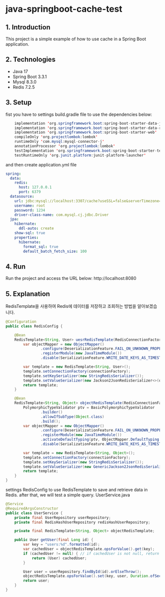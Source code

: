 # java-springboot-cache-test

## 1. Introduction
This project is a simple example of how to use cache in a Spring Boot application.

## 2. Technologies

- Java 17
- Spring Boot 3.3.1
- Mysql 8.3.0
- Redis 7.2.5

## 3. Setup
fist you have to settings build.gradle file to use the dependencies below:

```java
    implementation 'org.springframework.boot:spring-boot-starter-data-jpa'
    implementation 'org.springframework.boot:spring-boot-starter-data-redis'
    implementation 'org.springframework.boot:spring-boot-starter-web'
    compileOnly 'org.projectlombok:lombok'
    runtimeOnly 'com.mysql:mysql-connector-j'
    annotationProcessor 'org.projectlombok:lombok'
    testImplementation 'org.springframework.boot:spring-boot-starter-test'
    testRuntimeOnly 'org.junit.platform:junit-platform-launcher'
```

and then create application.yml file

```yml
spring:
  data:
    redis:
      host: 127.0.0.1
      port: 6379
  datasource:
    url: jdbc:mysql://localhost:3307/cache?useSSL=false&serverTimezone=Asia/Seoul
    username: root
    password: 1234
    driver-class-name: com.mysql.cj.jdbc.Driver
  jpa:
    hibernate:
      ddl-auto: create
    show-sql: true
    properties:
      hibernate:
        format_sql: true
        default_batch_fetch_size: 100
```


## 4. Run
Run the project and access the URL below:
http://localhost:8080

## 5. Explanation

RedisTemplate을 사용하여 Redis에 데이터를 저장하고 조회하는 방법을 알아보겠습니다.
```java
@Configuration
public class RedisConfig {

    @Bean
    RedisTemplate<String, User> uesrRedisTemplate(RedisConnectionFactory connectionFactory) {
        var objectMapper = new ObjectMapper()
                .configure(DeserializationFeature.FAIL_ON_UNKNOWN_PROPERTIES, false)
                .registerModule(new JavaTimeModule())
                .disable(SerializationFeature.WRITE_DATE_KEYS_AS_TIMESTAMPS);

        var template = new RedisTemplate<String, User>();
        template.setConnectionFactory(connectionFactory);
        template.setKeySerializer(new StringRedisSerializer());
        template.setValueSerializer(new Jackson2JsonRedisSerializer<>(objectMapper, User.class));
        return template;
    }

    @Bean
    RedisTemplate<String, Object> objectRedisTemplate(RedisConnectionFactory connectionFactory) {
        PolymorphicTypeValidator ptv = BasicPolymorphicTypeValidator
                .builder()
                .allowIfSubType(Object.class)
                .build();
        var objectMapper = new ObjectMapper()
                .configure(DeserializationFeature.FAIL_ON_UNKNOWN_PROPERTIES, false)
                .registerModule(new JavaTimeModule())
                .activateDefaultTyping(ptv, ObjectMapper.DefaultTyping.NON_FINAL)
                .disable(SerializationFeature.WRITE_DATE_KEYS_AS_TIMESTAMPS);

        var template = new RedisTemplate<String, Object>();
        template.setConnectionFactory(connectionFactory);
        template.setKeySerializer(new StringRedisSerializer());
        template.setValueSerializer(new GenericJackson2JsonRedisSerializer(objectMapper));
        return template;
    }
}
```
settings RedisConfig to use RedisTemplate to save and retrieve data in Redis.
after that, we will test a simple query.
UserService.java
```java
@Service
@RequiredArgsConstructor
public class UserService {
    private final UserRepository userRepository;
    private final RedisHashUserRepository redisHashUserRepository;

    private final RedisTemplate<String, Object> objectRedisTemplate;

    public User getUser(final Long id) {
        var key = "users:%d".formatted(id);
        var cachedUser = objectRedisTemplate.opsForValue().get(key);
        if (cachedUser != null) { // if cachedUser is not null, return cachedUser
            return (User) cachedUser;
        }

        User user = userRepository.findById(id).orElseThrow();
        objectRedisTemplate.opsForValue().set(key, user, Duration.ofSeconds(30)); // Cache for 30 seconds
        return user;
    }
}
```
